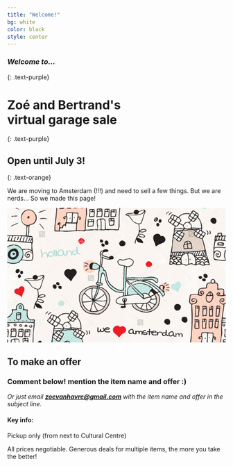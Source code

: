 ```yaml
---
title: "Welcome!"
bg: white
color: black
style: center
---
```


### *Welcome to...*
{: .text-purple}


# Zo&eacute;  and Bertrand's  <br> **virtual garage sale**
{: .text-purple}

## Open until July 3!
{: .text-orange}


We are moving to Amsterdam (!!!) and need to sell a few things. But we are nerds... So we made this page!

![](https://github.com/zoevanhavre/VGS/blob/gh-pages/img/amsterdam.png?raw=true)


## To make an offer

### Comment below! mention the item name and offer :)

*Or just email **zoevanhavre@gmail.com** with the item name and offer in the subject line.*

#### Key info:

Pickup only (from next to Cultural Centre)

All prices negotiable. Generous deals for multiple items, the more you take the better!
